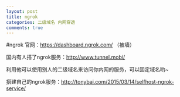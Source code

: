 ```yaml
---
layout: post
title: ngrok
categories: 二级域名 内网穿透
comments: true
---
```

#ngrok 
官网：https://dashboard.ngrok.com/ （被墙）

国内有人搭了ngrok服务：http://www.tunnel.mobi/

利用他可以使用别人的二级域名来访问你内网的服务，可以固定域名哟~

搭建自己的ngrok服务：http://tonybai.com/2015/03/14/selfhost-ngrok-service/
